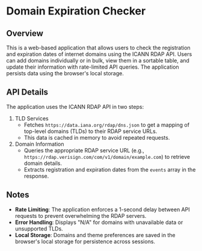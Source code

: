 # Domain Expiration Checker

## Overview

This is a web-based application that allows users to check the registration and expiration dates of internet domains using the ICANN RDAP API. Users can add domains individually or in bulk, view them in a sortable table, and update their information with rate-limited API queries. The application persists data using the browser's local storage.

## API Details

The application uses the ICANN RDAP API in two steps:

1. TLD Services
   - Fetches `https://data.iana.org/rdap/dns.json` to get a mapping of top-level domains (TLDs) to their RDAP service URLs.
   - This data is cached in memory to avoid repeated requests.
2. Domain Information
   - Queries the appropriate RDAP service URL (e.g., `https://rdap.verisign.com/com/v1/domain/example.com`) to retrieve domain details.
   - Extracts registration and expiration dates from the `events` array in the response.

## Notes

- **Rate Limiting**: The application enforces a 1-second delay between API requests to prevent overwhelming the RDAP servers.
- **Error Handling**: Displays "N/A" for domains with unavailable data or unsupported TLDs.
- **Local Storage**: Domains and theme preferences are saved in the browser's local storage for persistence across sessions.
